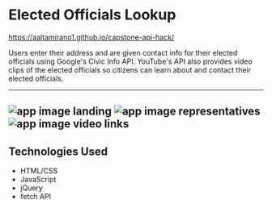 
# Elected Officials Lookup

https://aaltamirano1.github.io/capstone-api-hack/

Users enter their address and are given contact info for their elected officials using Google's Civic Info API. YouTube's API also provides video clips of the elected officials so citizens can learn about and contact their elected officials.

---
![app image landing](https://imgur.com/ld6yoV1.png)
![app image representatives](https://imgur.com/C4POE0n.png)
![app image video links](https://imgur.com/C0AI2un.png)
---

## Technologies Used
- HTML/CSS
- JavaScript
- jQuery
- fetch API
